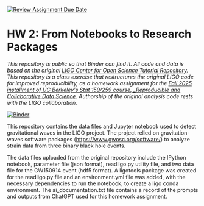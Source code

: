 [![Review Assignment Due Date](https://classroom.github.com/assets/deadline-readme-button-22041afd0340ce965d47ae6ef1cefeee28c7c493a6346c4f15d667ab976d596c.svg)](https://classroom.github.com/a/y12QcJaO)
# HW 2: From Notebooks to Research Packages

_This repository is public so that Binder can find it. All code and data is based on the original [LIGO Center for Open Science Tutorial Repository](https://github.com/losc-tutorial/LOSC_Event_tutorial). This repository is a class exercise that restructures the original LIGO code for improved reproducibility, as a homework assignment for the [Fall 2025 installment of UC Berkeley's Stat 159/259 course, _Reproducible and Collaborative Data Science](https://ucb-stat-159-f25.github.io/site/). Authorship of the original analysis code rests with the LIGO collaboration._

[![Binder](https://mybinder.org/badge_logo.svg)](https://mybinder.org/v2/gh/UCB-stat-159-f25/hw-2-yauchristy/HEAD?urlpath=lab/tree/LOSC_Event_tutorial.ipynb)

This repository contains the data files and Jupyter notebook used to detect gravitational waves in the LIGO project. The project relied on gravitation-waves software packages (https://www.gwosc.org/software/) to analyze strain data from three binary black hole events.

The data files uploaded from the original repository include the IPython notebook, parameter file (json format), readligo.py utility file, and two data file for the GW150914 event (hdf5 format). A ligotools package was created for the readligo.py file and an environment.yml file was added, with the necessary dependencies to run the notebook, to create a ligo conda environment. The ai_documentation.txt file contains a record of the prompts and outputs from ChatGPT used for this homework assignment. 
